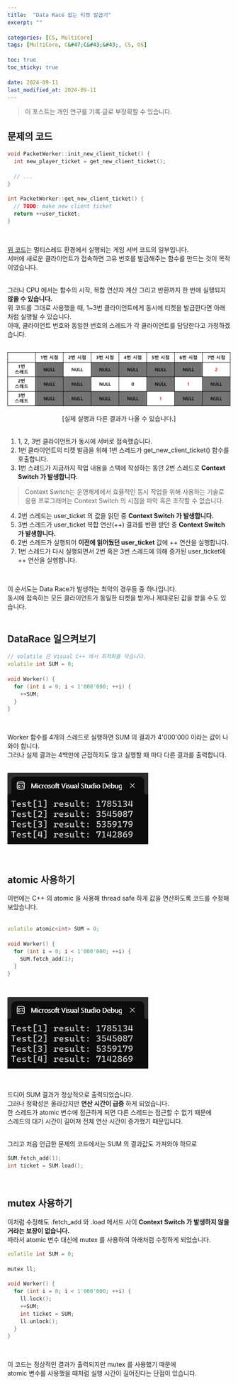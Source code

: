 ```yaml
---
title:  "Data Race 없는 티켓 발급기"
excerpt: ""

categories: [CS, MultiCore]
tags: [MultiCore, C&#47;C&#43;&#43;, CS, OS]

toc: true
toc_sticky: true
 
date: 2024-09-11
last_modified_at: 2024-09-11
---
```


> 이 포스트는 개인 연구를 기록 글로 부정확할 수 있습니다.

## 문제의 코드 

```c++
void PacketWorker::init_new_client_ticket() {
  int new_player_ticket = get_new_client_ticket();

  // ...
}

int PacketWorker::get_new_client_ticket() {
  // TODO: make new client ticket
  return ++user_ticket;
}
```

<br/>

[위 코드](https://github.com/Mgcllee/PokeHunter/blob/f55dfcb26e4dfe95dd4deed97fe2813522de2eed/PokeHunter_Server/MainServer/PacketWorker.cpp#L91)는 멀티스레드 환경에서 실행되는 게임 서버 코드의 일부입니다.  
서버에 새로운 클라이언트가 접속하면 고유 번호를 발급해주는 함수를 만드는 것이 목적이였습니다.  
<br/>

그러나 CPU 에서는 함수의 시작, 복합 연산자 계산 그리고 반환까지 한 번에 실행되지 **않을 수 있습니다.**  
위 코드를 그대로 사용했을 때, 1~3번 클라이언트에게 동시에 티켓을 발급한다면 아래처럼 실행될 수 있습니다.  
이때, 클라이언트 번호와 동일한 번호의 스레드가 각 클라이언트를 담당한다고 가정하겠습니다.  
<br/>

![DataRace01](/assets/img/MultiThread/DataRace_01.png)  

<center>[실제 실행과 다른 결과가 나올 수 있습니다.]</center>

<br/>

1. 1, 2, 3번 클라이언트가 동시에 서버로 접속했습니다.  
2. 1번 클라이언트의 티켓 발급을 위해 1번 스레드가 get_new_client_ticket() 함수를 호출합니다.  
3. 1번 스레드가 지금까지 작업 내용을 스택에 작성하는 동안 2번 스레드로 **Context Switch 가 발생합니다.**  

> Context Switch는 운영체제에서 효율적인 동시 작업을 위해 사용하는 기술로  
> 응용 프로그래머는 Context Switch 의 시점을 파악 혹은 조작할 수 없습니다.  

4. 2번 스레드는 user_ticket 의 값을 읽던 중 **Context Switch 가 발생합니다.**  
5. 3번 스레드가 user_ticket 복합 연산(++) 결과를 반환 받던 중 **Context Switch 가 발생합니다.**  
6. 2번 스레드가 실행되어 **이전에 읽어뒀던 user_ticket** 값에 ++ 연산을 실행합니다.  
7. 1번 스레드가 다시 실행되면서 2번 혹은 3번 스레드에 의해 증가된 user_ticket에 ++ 연산을 실행합니다.  

<br/>

이 순서도는 Data Race가 발생하는 최악의 경우들 중 하나입니다.  
동시에 접속하는 모든 클라이언트가 동일한 티켓을 받거나 제대로된 값을 받을 수도 있습니다.  
<br/>

## DataRace 일으켜보기

```c++
// volatile 은 Visual C++ 에서 최적화를 막습니다.
volatile int SUM = 0;

void Worker() {
  for (int i = 0; i < 1'000'000; ++i) {
    ++SUM;
  }
}
```
<br/>

Worker 함수를 4개의 스레드로 실행하면 SUM 의 결과가 4'000'000 이라는 값이 나와야 합니다.  
그러나 실제 결과는 4백만에 근접하지도 않고 실행할 때 마다 다른 결과를 출력합니다.  
<br/>

![DataRace_02](/assets/img/MultiThread/DataRace_02.png)  

<br/>

## atomic 사용하기

이번에는 C++ 의 atomic 을 사용해 thread safe 하게 값을 연산하도록 코드를 수정해 보았습니다.  
<br/>

```c++
volatile atomic<int> SUM = 0;

void Worker() {
  for (int i = 0; i < 1'000'000; ++i) {
    SUM.fetch_add(1);
  }
}
```

<br/>

![DataRace_02](/assets/img/MultiThread/DataRace_02.png)  

<br/>

드디어 SUM 결과가 정상적으로 출력되었습니다.  
그러나 정확성은 올라갔지만 **연산 시간이 급증** 하게 되었습니다.  
한 스레드가 atomic 변수에 접근하게 되면 다른 스레드는 접근할 수 없기 때문에  
스레드의 대기 시간이 길어져 전체 연산 시간이 증가했기 때문입니다.  
<br/>

그리고 처음 언급한 문제의 코드에서는 SUM 의 결과값도 가져와야 하므로  

```c++
SUM.fetch_add(1);
int ticket = SUM.load();
```

<br/>

## mutex 사용하기

이처럼 수정해도 .fetch_add 와 .load 메서드 사이 **Context Switch 가 발생하지 않을 거라는 보장이 없습니다.**  
따라서 atomic 변수 대신에 mutex 를 사용하여 아래처럼 수정하게 되었습니다.  

```c++
volatile int SUM = 0;

mutex ll;

void Worker() {
  for (int i = 0; i < 1'000'000; ++i) {
    ll.lock();
    ++SUM;
    int ticket = SUM;
    ll.unlock();
  }
}
```

<br/>

이 코드는 정상적인 결과가 출력되지만 mutex 를 사용했기 때문에  
atomic 변수를 사용했을 때처럼 실행 시간이 길어진다는 단점이 있습니다.  
<br/>
